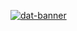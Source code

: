 [![dat-banner](https://user-images.githubusercontent.com/24431825/227170407-43504c25-8e55-4585-932d-0487ea785069.png)](https://socials.craftfunnels.de/)
